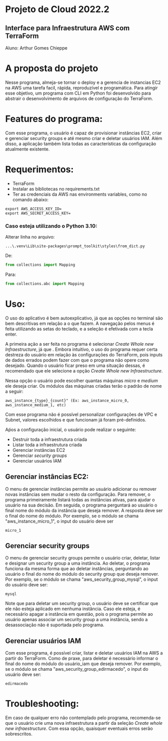 # Projeto de Cloud 2022.2
## Interface para Infraestrutura AWS com TerraForm

Aluno: Arthur Gomes Chieppe

# A proposta do projeto

Nesse programa, almeja-se tornar o deploy e a gerencia de instancias EC2 na AWS uma tarefa facil, rápida, reproduzível e programática. Para atingir esse objetivo, um programa com CLI em Python foi desenvolvido para abstrair o desenvolvimento de arquivos de configuração do TerraForm.

# Features do programa:

Com esse programa, o usuário é capaz de provisionar instâncias EC2, criar e gerenciar security groups e até mesmo criar e deletar usuários IAM. Além disso, a aplicação também lista todas as características da configuração atualmente existente.

# Requerimentos:

* TerraForm
* Instalar as bibliotecas no requirements.txt
* Ter as credenciais da AWS nas environments variables, como no comando abaixo:

```
export AWS_ACCESS_KEY_ID=
export AWS_SECRET_ACCESS_KEY=
```

### Caso esteja utilizando o Python 3.10:

Alterar linha no arquivo: 
```
...\.venv\Lib\site-packages\prompt_toolkit\styles\from_dict.py
```
De:
```python
from collections import Mapping
```
Para:
```python 
from collections.abc import Mapping
```

# Uso:

O uso do aplicativo é bem autoexplicativo, já que as opções no terminal são bem descritivas em relação a o que fazem. A navegação pelos menus é feita utilizando as setas do teclado, e a seleção é efetivada com a tecla enter. 



A primeira ação a ser feita no programa é selecionar *Create Whole new Infraestructure*, já que  . Embora intuitivo, o uso do programa requer certa destreza do usuário em relação às configurações do TerraForm, pois inputs de dados errados podem fazer com que o programa não opere como desejado. Quando o usuário ficar preso em uma situação dessas, é recomendado que ele selecione a opção *Create Whole new Infraestructure*.

Nessa opção o usuário pode escolher quantas máquinas *micro* e *medium* ele deseja criar. Os módulos das máquinas criadas terão o padrão de nome a seguir:
```
aws_instance_{type}_{count}" (Ex: aws_instance_micro_0, aws_instance_medium_1, etc)
```
Com esse programa não é possível personalizar configurações de VPC e Subnet, valores escolhidos e que funcionam já foram pré-definidos.

Aṕos a configuração inicial, o usuário pode realizar o seguinte:
* Destruir toda a infraestrutura criada
* Listar toda a infraestrutura criada
* Gerenciar instâncias EC2
* Gerenciar *security groups*
* Gerenciar usuários IAM

## Gerenciar instâncias EC2:

O menu de gerenciar instâncias permite ao usuário adicionar ou remover novas instâncias sem mudar o resto da configuração. Para remover, o programa primeiramente listará todas as instâncias ativas, para ajudar o usuário na sua decisão. Em seguida, o programa perguntará ao usuário o final nome do módulo da instância que deseja remover.
A resposta deve ser o final do nome do módulo. Por exemplo, se o módulo se chama "aws_instance_micro_1", o input do usuário deve ser 
```
micro_1
```
## Gerenciar security groups

O menu de gerenciar security groups permite o usuário criar, deletar, listar e designar um security group a uma instância. Ao deletar, o programa funciona da mesma forma que ao deletar instâncias, perguntando ao usuário o final do nome do módulo do security group que deseja remover. Por exemplo, se o módulo se chama "aws_security_group_mysql", o input do usuário deve ser:
```
mysql
```

Note que para deletar um security group, o usuário deve se certificar que ele não esteja aplicado em nenhuma instância. Caso ele esteja, é necessário apagar a instância em questão, pois o programa permite ao usuário apenas associar um security group a uma instância, sendo a desassociação não é suportada pelo programa.

## Gerenciar usuários IAM

Com esse programa, é possível criar, listar e deletar usuários IAM na AWS a partir do TerraForm. Como de praxe, para deletar é necessário informar o final do nome do módulo do usuário_iam que deseja remover. Por exemplo, se o módulo se chama "aws_security_group_edirmacedo", o input do usuário deve ser:
```
edirmacedo
```

# Troubleshooting:

Em caso de qualquer erro não contemplado pelo programa, recomenda-se que o usuário crie uma nova infraestrutura a partir da seleção *Create whole new infraestructure*. Com essa opção, quaisquer eventuais erros serão sobrescritos.







